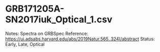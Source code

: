 # GRB171205A-SN2017iuk_Optical_1.csv

Notes: Spectra on GRBSpec
Reference: https://ui.adsabs.harvard.edu/abs/2019Natur.565..324I/abstract
Status: Early, Late, Optical